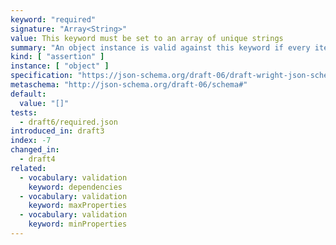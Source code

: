```yaml
---
keyword: "required"
signature: "Array<String>"
value: This keyword must be set to an array of unique strings
summary: "An object instance is valid against this keyword if every item in the array is the name of a property in the instance."
kind: [ "assertion" ]
instance: [ "object" ]
specification: "https://json-schema.org/draft-06/draft-wright-json-schema-validation-01#rfc.section.6.17"
metaschema: "http://json-schema.org/draft-06/schema#"
default:
  value: "[]"
tests:
  - draft6/required.json
introduced_in: draft3
index: -7
changed_in:
  - draft4
related:
  - vocabulary: validation
    keyword: dependencies
  - vocabulary: validation
    keyword: maxProperties
  - vocabulary: validation
    keyword: minProperties
---
```

